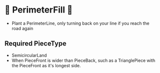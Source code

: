 # 🔺 PerimeterFill 🔺

- Plant a PerimeterLine, only turning back on your line if you reach the road again


## Required PieceType
- SemicircularLand
- When PieceFront is wider than PieceBack, such as a TrianglePiece with the PieceFront as it's longest side. 

<!-- @include: /../Placeholder_RouteProfile.md -->